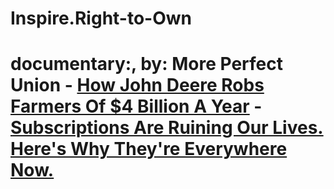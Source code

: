 # Inspire.Right-to-Own
# documentary:, by: More Perfect Union - [How John Deere Robs Farmers Of $4 Billion A Year](https://youtu.be/jaOS6bGta7M) - [Subscriptions Are Ruining Our Lives. Here's Why They're Everywhere Now.](https://youtu.be/zptP3GiaulE)
